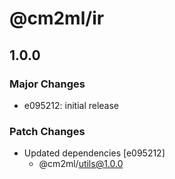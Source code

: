 # @cm2ml/ir

## 1.0.0

### Major Changes

- e095212: initial release

### Patch Changes

- Updated dependencies [e095212]
  - @cm2ml/utils@1.0.0
